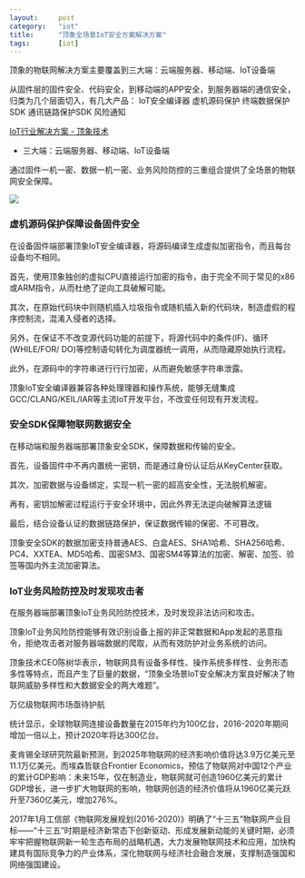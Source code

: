 ```yaml
---
layout:		post
category:	"iot"
title:		"顶象全场景IoT安全方案解决方案"
tags:		[iot]
---
```


顶象的物联网解决方案主要覆盖到三大端：云端服务器、移动端、IoT设备端

从固件层的固件安全、代码安全，到移动端的APP安全，到服务器端的通信安全，归类为几个层面切入，有几大产品：
IoT安全编译器
虚机源码保护
终端数据保护SDK
通讯链路保护SDK
风险通知

[IoT行业解决方案 \- 顶象技术](https://www.dingxiang-inc.com/solutions/iot)

- 三大端：云端服务器、移动端、IoT设备端

通过固件一机一密、数据一机一密、业务风险防控的三重组合提供了全场景的物联网安全保障。

![](http://p0.ifengimg.com/pmop/2017/1227/40FC9D2A86C7F7CCBA3F5EE75051132B16FA8C2B_size21_w561_h367.jpeg)

### 虚机源码保护保障设备固件安全

在设备固件端部署顶象IoT安全编译器，将源码编译生成虚拟加密指令，而且每台设备均不相同。

首先，使用顶象独创的虚拟CPU直接运行加密的指令，由于完全不同于常见的x86或ARM指令，从而杜绝了逆向工具破解可能。

其次，在原始代码块中则随机插入垃圾指令或随机插入新的代码块，制造虚假的程序控制流，混淆入侵者的选择。

另外，在保证不不改变源代码功能的前提下，将源代码中的条件(IF)、循环(WHILE/FOR/ DO)等控制语句转化为调度器统一调用，从而隐藏原始执行流程。

此外，在源码中的字符串进⾏行行加密，从而避免敏感字符串泄露。

顶象IoT安全编译器兼容各种处理理器和操作系统，能够无缝集成GCC/CLANG/KEIL/IAR等主流IoT开发平台，不改变任何现有开发流程。


### 安全SDK保障物联网数据安全

在移动端和服务器端部署顶象安全SDK，保障数据和传输的安全。

首先，设备固件中不再内置统一密钥，而是通过身份认证后从KeyCenter获取。

其次，加密数据与设备绑定，实现一机一密的超高安全性，无法脱机解密。

再有，密钥加解密过程运行于安全环境中，因此外界无法逆向破解算法逻辑

最后，结合设备认证的数据链路保护，保证数据传输的保密、不可篡改。

顶象安全SDK的数据加密支持普通AES、白盒AES、SHA1哈希、SHA256哈希、PC4、XXTEA、MD5哈希、国密SM3、国密SM4等算法的加密、解密、加签、验签等国内外主流加密算法。

### IoT业务风险防控及时发现攻击者

在服务器端部署顶象IoT业务风险防控技术，及时发现非法访问和攻击。

顶象IoT业务风险防控能够有效识别设备上报的非正常数据和App发起的恶意指令，拒绝攻击者对服务器端数据的爬取，从而有效防护对业务系统的访问。

顶象技术CEO陈树华表示，物联网具有设备多样性、操作系统多样性、业务形态多性等特点，而且产生了巨量的数据，“顶象全场景IoT安全解决方案良好解决了物联网威胁多样性和大数据安全的两大难题”。

万亿级物联网市场亟待护航

统计显示，全球物联网连接设备数量在2015年约为100亿台，2016-2020年期间增加一倍以上，预计2020年将达300亿台。

麦肯锡全球研究院最新预测，到2025年物联网的经济影响价值将达3.9万亿美元至11.1万亿美元。而埃森哲联合Frontier Economics，预估了物联网对中国12个产业的累计GDP影响：未来15年，仅在制造业，物联网就可创造1960亿美元的累计GDP增长，进一步扩大物联网的影响，物联网创造的经济价值将从1960亿美元跃升至7360亿美元，增加276%。

2017年1月工信部《物联网发展规划(2016-2020)》明确了“十三五”物联网产业目标——“十三五”时期是经济新常态下创新驱动、形成发展新动能的关键时期，必须牢牢把握物联网新一轮生态布局的战略机遇，大力发展物联网技术和应用，加快构建具有国际竞争力的产业体系，深化物联网与经济社会融合发展，支撑制造强国和网络强国建设。